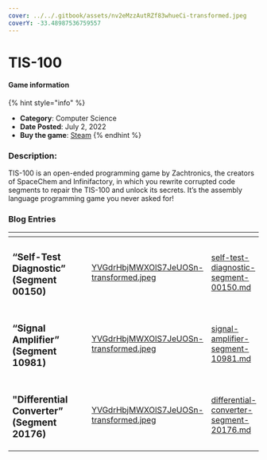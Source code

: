 ```yaml
---
cover: ../../.gitbook/assets/nv2eMzzAutRZf83whueCi-transformed.jpeg
coverY: -33.48987536759557
---
```


# TIS-100

#### Game information

{% hint style="info" %}
* **Category**: Computer Science
* **Date Posted**: July 2, 2022
* **Buy the game**: [Steam](https://store.steampowered.com/app/370360/TIS100/)
{% endhint %}

### Description:

TIS-100 is an open-ended programming game by Zachtronics, the creators of SpaceChem and Infinifactory, in which you rewrite corrupted code segments to repair the TIS-100 and unlock its secrets. It’s the assembly language programming game you never asked for!

### Blog Entries

<table data-view="cards"><thead><tr><th></th><th></th><th></th><th data-hidden data-card-cover data-type="files"></th><th data-hidden data-card-target data-type="content-ref"></th></tr></thead><tbody><tr><td><h3>“Self-Test Diagnostic” (Segment 00150)</h3></td><td></td><td></td><td><a href="../../.gitbook/assets/YVGdrHbjMWXOlS7JeUOSn-transformed.jpeg">YVGdrHbjMWXOlS7JeUOSn-transformed.jpeg</a></td><td><a href="self-test-diagnostic-segment-00150.md">self-test-diagnostic-segment-00150.md</a></td></tr><tr><td><h3>“Signal Amplifier” (Segment 10981)</h3></td><td></td><td></td><td><a href="../../.gitbook/assets/YVGdrHbjMWXOlS7JeUOSn-transformed.jpeg">YVGdrHbjMWXOlS7JeUOSn-transformed.jpeg</a></td><td><a href="signal-amplifier-segment-10981.md">signal-amplifier-segment-10981.md</a></td></tr><tr><td><h3>"Differential Converter” (Segment 20176)</h3></td><td></td><td></td><td><a href="../../.gitbook/assets/YVGdrHbjMWXOlS7JeUOSn-transformed.jpeg">YVGdrHbjMWXOlS7JeUOSn-transformed.jpeg</a></td><td><a href="differential-converter-segment-20176.md">differential-converter-segment-20176.md</a></td></tr></tbody></table>
